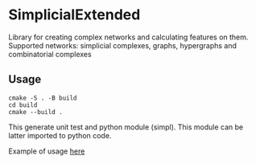 # SimplicialExtended
Library for creating complex networks and calculating features on them. 
Supported networks: simplicial complexes, graphs, hypergraphs and combinatorial complexes

## Usage

```
cmake -S . -B build
cd build
cmake --build .
```

This generate unit test and python module (simpl). This module can be latter imported to python code.

Example of usage [here](tutorial/example.ipynb)